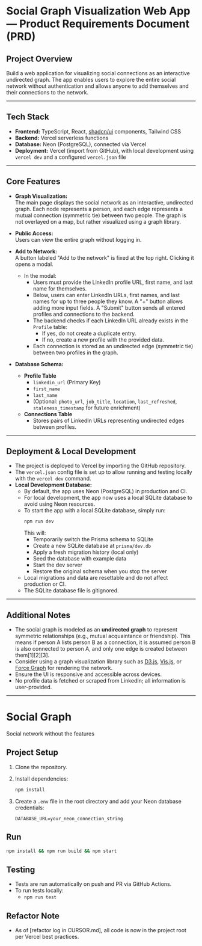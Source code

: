 # Social Graph Visualization Web App — Product Requirements Document (PRD)

## Project Overview

Build a web application for visualizing social connections as an interactive undirected graph. The app enables users to explore the entire social network without authentication and allows anyone to add themselves and their connections to the network.

---

## Tech Stack

- **Frontend:** TypeScript, React, [shadcn/ui](https://ui.shadcn.com/) components, Tailwind CSS
- **Backend:** Vercel serverless functions
- **Database:** Neon (PostgreSQL), connected via Vercel
- **Deployment:** Vercel (import from GitHub), with local development using `vercel dev` and a configured `vercel.json` file

---

## Core Features

- **Graph Visualization:**  
  The main page displays the social network as an interactive, undirected graph. Each node represents a person, and each edge represents a mutual connection (symmetric tie) between two people. The graph is not overlayed on a map, but rather visualized using a graph library.

- **Public Access:**  
  Users can view the entire graph without logging in.

- **Add to Network:**  
  A button labeled "Add to the network" is fixed at the top right. Clicking it opens a modal.

  - In the modal:
    - Users must provide the LinkedIn profile URL, first name, and last name for themselves.
    - Below, users can enter LinkedIn URLs, first names, and last names for up to three people they know. A "+" button allows adding more input fields. A "Submit" button sends all entered profiles and connections to the backend.
    - The backend checks if each LinkedIn URL already exists in the `Profile` table:
      - If yes, do not create a duplicate entry.
      - If no, create a new profile with the provided data.
    - Each connection is stored as an undirected edge (symmetric tie) between two profiles in the graph.

- **Database Schema:**
  - **Profile Table**
    - `linkedin_url` (Primary Key)
    - `first_name`
    - `last_name`
    - (Optional: `photo_url`, `job_title`, `location`, `last_refreshed`, `staleness_timestamp` for future enrichment)
  - **Connections Table**
    - Stores pairs of LinkedIn URLs representing undirected edges between profiles.

---

## Deployment & Local Development

- The project is deployed to Vercel by importing the GitHub repository.
- The `vercel.json` config file is set up to allow running and testing locally with the `vercel dev` command.
- **Local Development Database:**
  - By default, the app uses Neon (PostgreSQL) in production and CI.
  - For local development, the app now uses a local SQLite database to avoid using Neon resources.
  - To start the app with a local SQLite database, simply run:
    ```sh
    npm run dev
    ```
    This will:
    - Temporarily switch the Prisma schema to SQLite
    - Create a new SQLite database at `prisma/dev.db`
    - Apply a fresh migration history (local only)
    - Seed the database with example data
    - Start the dev server
    - Restore the original schema when you stop the server
  - Local migrations and data are resettable and do not affect production or CI.
  - The SQLite database file is gitignored.

---

## Additional Notes

- The social graph is modeled as an **undirected graph** to represent symmetric relationships (e.g., mutual acquaintance or friendship). This means if person A lists person B as a connection, it is assumed person B is also connected to person A, and only one edge is created between them[1][2][3].
- Consider using a graph visualization library such as [D3.js](https://d3js.org/), [Vis.js](https://visjs.org/), or [Force Graph](https://github.com/vasturiano/force-graph) for rendering the network.
- Ensure the UI is responsive and accessible across devices.
- No profile data is fetched or scraped from LinkedIn; all information is user-provided.

---

# Social Graph

Social network without the features

## Project Setup

1. Clone the repository.
2. Install dependencies:

   ```sh
   npm install
   ```

3. Create a `.env` file in the root directory and add your Neon database credentials:

   ```env
   DATABASE_URL=your_neon_connection_string
   ```

## Run

```sh
npm install && npm run build && npm start
```

## Testing

- Tests are run automatically on push and PR via GitHub Actions.
- To run tests locally:
  - `npm run test`

## Refactor Note

- As of [refactor log in CURSOR.md], all code is now in the project root per Vercel best practices.
